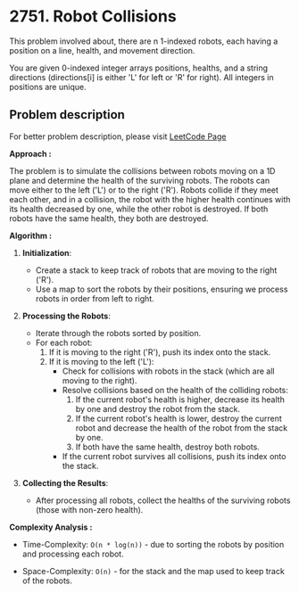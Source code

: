 # 2751. Robot Collisions

This problem involved about, there are n 1-indexed robots, each having a position on a line, health, and movement direction. <br/>

You are given 0-indexed integer arrays positions, healths, and a string directions (directions[i] is either 'L' for left or 'R' for right). All integers in positions are unique.

## Problem description

For better problem description, please visit [LeetCode Page](https://leetcode.com/problems/robot-collisions/description/)

**Approach :**<br/>

The problem is to simulate the collisions between robots moving on a 1D plane and determine the health of the surviving robots. The robots can move either to the left ('L') or to the right ('R'). Robots collide if they meet each other, and in a collision, the robot with the higher health continues with its health decreased by one, while the other robot is destroyed. If both robots have the same health, they both are destroyed.

**Algorithm :**<br/>

1. **Initialization**:

    - Create a stack to keep track of robots that are moving to the right ('R').
    - Use a map to sort the robots by their positions, ensuring we process robots in order from left to right.

2. **Processing the Robots**:

    - Iterate through the robots sorted by position.
    - For each robot:
        1. If it is moving to the right ('R'), push its index onto the stack.
        2. If it is moving to the left ('L'):
            - Check for collisions with robots in the stack (which are all moving to the right).
            - Resolve collisions based on the health of the colliding robots:
                1. If the current robot's health is higher, decrease its health by one and destroy the robot from the stack.
                2. If the current robot's health is lower, destroy the current robot and decrease the health of the robot from the stack by one.
                3. If both have the same health, destroy both robots.
            - If the current robot survives all collisions, push its index onto the stack.

3. **Collecting the Results**:
    - After processing all robots, collect the healths of the surviving robots (those with non-zero health).

**Complexity Analysis :**<br/>

-   Time-Complexity: `O(n * log(n))` - due to sorting the robots by position and processing each robot.

-   Space-Complexity: `O(n)` - for the stack and the map used to keep track of the robots.